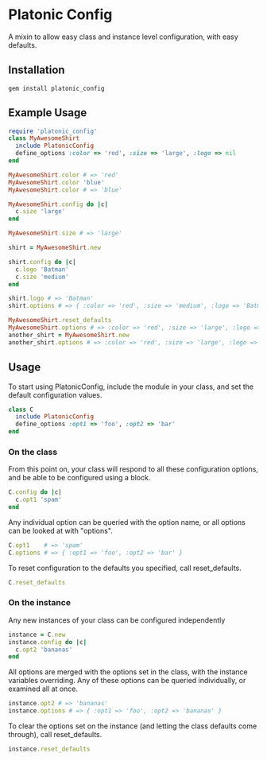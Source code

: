 # Platonic Config
A mixin to allow easy class and instance level configuration, with easy
defaults.

## Installation

```shell
gem install platonic_config
```

## Example Usage

```ruby
require 'platonic_config'
class MyAwesomeShirt
  include PlatonicConfig
  define_options :color => 'red', :size => 'large', :logo => nil
end

MyAwesomeShirt.color # => 'red'
MyAwesomeShirt.color 'blue'
MyAwesomeShirt.color # => 'blue'

MyAwesomeShirt.config do |c|
  c.size 'large'
end

MyAwesomeShirt.size # => 'large'

shirt = MyAwesomeShirt.new

shirt.config do |c|
  c.logo 'Batman'
  c.size 'medium'
end

shirt.logo # => 'Batman'
shirt.options # => { :color => 'red', :size => 'medium', :logo => 'Batman' }

MyAwesomeShirt.reset_defaults
MyAwesomeShirt.options # => :color => 'red', :size => 'large', :logo => nil
another_shirt = MyAwesomeShirt.new
another_shirt.options # => :color => 'red', :size => 'large', :logo => nil
```

## Usage

To start using PlatonicConfig, include the module in your class, and set
the default configuration values.

```ruby
class C
  include PlatonicConfig
  define_options :opt1 => 'foo', :opt2 => 'bar'
end
```

### On the class

From this point on, your class will respond to all these configuration
options, and be able to be configured using a block.

```ruby
C.config do |c|
  c.opt1 'spam'
end
```

Any individual option can be queried with the option name, or all
options can be looked at with "options".

```ruby
C.opt1    # => 'spam'
C.options # => { :opt1 => 'foo', :opt2 => 'bar' }
```

To reset configuration to the defaults you specified, call
reset_defaults.

```ruby
C.reset_defaults
```


### On the instance

Any new instances of your class can be configured independently

```ruby
instance = C.new
instance.config do |c|
  c.opt2 'bananas'
end
```

All options are merged with the options set in the class, with the
instance variables overriding. Any of these options can be queried
individually, or examined all at once.

```ruby
instance.opt2 # => 'bananas'
instance.options # => { :opt1 => 'foo', :opt2 => 'bananas' }
```

To clear the options set on the instance (and letting the class defaults
come through), call reset_defaults.

```ruby
instance.reset_defaults
```




